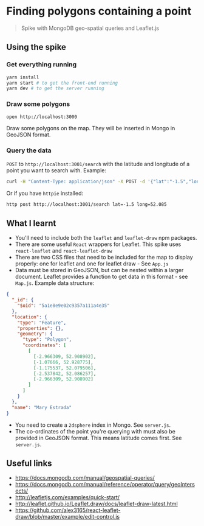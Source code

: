 # Finding polygons containing a point

> Spike with MongoDB geo-spatial queries and Leaflet.js

## Using the spike

### Get everything running

```sh
yarn install
yarn start # to get the front-end running
yarn dev # to get the server running
```

### Draw some polygons

```sh
open http://localhost:3000
```

Draw some polygons on the map. They will be inserted in Mongo in GeoJSON format.

### Query the data

`POST` to `http://localhost:3001/search` with the latitude and longitude of a point you want to search with. Example:

```sh
curl -H "Content-Type: application/json" -X POST -d '{"lat":"-1.5","long":"52.085"}' http://localhost:3001/search
```

Or if you have `httpie` installed:

```sh
http post http://localhost:3001/search lat=-1.5 long=52.085
```

## What I learnt

- You'll need to include both the `leaflet` and `leaflet-draw` npm packages.
- There are some useful `React` wrappers for Leaflet. This spike uses `react-leaflet` and `react-leaflet-draw`
- There are two CSS files that need to be included for the map to display properly: one for leaflet and one for leaflet draw - See `App.js`
- Data must be stored in GeoJSON, but can be nested within a larger document. Leaflet provides a function to get data in this format - see `Map.js`. Example data structure:

```json
{
  "_id": {
    "$oid": "5a1e8e9e02c9357a111a4e35"
  },
  "location": {
    "type": "Feature",
    "properties": {},
    "geometry": {
      "type": "Polygon",
      "coordinates": [
        [
          [-2.966309, 52.908902],
          [-1.07666, 52.928775],
          [-1.175537, 52.079506],
          [-2.537842, 52.086257],
          [-2.966309, 52.908902]
        ]
      ]
    }
  },
  "name": "Mary Estrada"
}
```

- You need to create a `2dsphere` index in Mongo. See `server.js`.
- The co-ordinates of the point you're querying with must also be provided in GeoJSON format. This means latitude comes first. See `server.js`.

## Useful links

- https://docs.mongodb.com/manual/geospatial-queries/
- https://docs.mongodb.com/manual/reference/operator/query/geoIntersects/
- http://leafletjs.com/examples/quick-start/
- http://leaflet.github.io/Leaflet.draw/docs/leaflet-draw-latest.html
- https://github.com/alex3165/react-leaflet-draw/blob/master/example/edit-control.js
